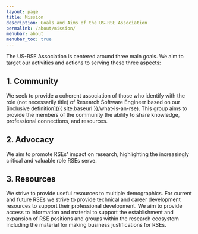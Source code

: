 ```yaml
---
layout: page
title: Mission
description: Goals and Aims of the US-RSE Association
permalink: /about/mission/
menubar: about
menubar_toc: true
---
```



The US-RSE Association is centered around three main goals.  We aim
to target our activities and actions to serving these three aspects:



## 1. Community

  We seek to provide a coherent association of those who identify with
  the role (not necessarily title) of Research Software Engineer based
  on our [inclusive definition]({{ site.baseurl }}/what-is-an-rse).  This
  group aims to provide the members of the community the ability to
  share knowledge, professional connections, and resources.

## 2. Advocacy

  We aim to promote RSEs' impact on research, highlighting the
  increasingly critical and valuable role RSEs serve.

## 3. Resources

  We strive to provide useful resources to multiple demographics.
  For current and future RSEs we strive to provide technical and
  career development resources to support their professional
  development.  We aim to provide access to information and material
  to support the establishment and expansion of RSE positions and
  groups within the research ecosystem including the material for
  making business justifications for RSEs.
